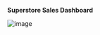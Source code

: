 **Superstore Sales Dashboard**

![image](https://github.com/user-attachments/assets/e5289f18-1def-45a6-b56d-6dde9e14155e)
